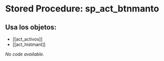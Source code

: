 # Stored Procedure: sp_act_btnmanto

## Usa los objetos:
- [[act_activos]]
- [[act_histmant]]

*No code available.*
